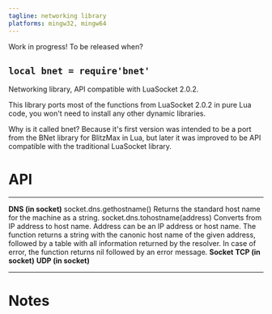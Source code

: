 ```yaml
---
tagline: networking library
platforms: mingw32, mingw64
---
```


<warn>Work in progress! To be released when?</warn>

## `local bnet = require'bnet'`

Networking library, API compatible with LuaSocket 2.0.2.

This library ports most of the functions from LuaSocket 2.0.2 in pure Lua code,
you won't need to install any other dynamic libraries.

Why is it called bnet?
Because it's first version was intended to be a port from the BNet library for BlitzMax in Lua,
but later it was improved to be API compatible with the traditional LuaSocket library.

# API

------------------------------ ----------------------------------------------------
__DNS (in socket)__
socket.dns.gethostname()       Returns the standard host name for the machine as a string.
socket.dns.tohostname(address) Converts from IP address to host name. Address can be an IP address or host name. The function returns a string with the canonic host name of the given address, followed by a table with all information returned by the resolver. In case of error, the function returns nil followed by an error message.
__Socket__
__TCP (in socket)__
__UDP (in socket)__
------------------------------ ----------------------------------------------------

# Notes
